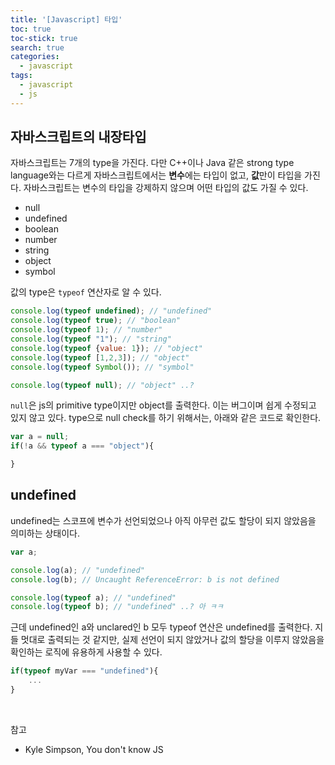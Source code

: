 ```yaml
---
title: '[Javascript] 타입'
toc: true
toc-stick: true
search: true
categories:
  - javascript
tags:
  - javascript
  - js
---
```


## 자바스크립트의 내장타입  

자바스크립트는 7개의 type을 가진다. 
다만 C++이나 Java 같은 strong type language와는 다르게 자바스크립트에서는 **변수**에는 타입이 없고, **값**만이 타입을 가진다.
자바스크립트는 변수의 타입을 강제하지 않으며 어떤 타입의 값도 가질 수 있다.
- null
- undefined
- boolean
- number
- string
- object
- symbol

값의 type은 ```typeof``` 연산자로 알 수 있다.

``` js
console.log(typeof undefined); // "undefined"
console.log(typeof true); // "boolean"
console.log(typeof 1); // "number"
console.log(typeof "1"); // "string"
console.log(typeof {value: 1}); // "object"
console.log(typeof [1,2,3]); // "object"
console.log(typeof Symbol()); // "symbol"

console.log(typeof null); // "object" ..?
```

```null```은 js의 primitive type이지만 object를 출력한다. 이는 버그이며 쉽게 수정되고 있지 않고 있다.
type으로 null check를 하기 위해서는, 아래와 같은 코드로 확인한다.

``` js
var a = null;
if(!a && typeof a === "object"){

}
```


## undefined

undefined는 스코프에 변수가 선언되었으나 아직 아무런 값도 할당이 되지 않았음을 의미하는 상태이다.

``` js
var a;

console.log(a); // "undefined"
console.log(b); // Uncaught ReferenceError: b is not defined

console.log(typeof a); // "undefined"
console.log(typeof b); // "undefined" ..? 아 ㅋㅋ

```

근데 undefined인 a와 unclared인 b 모두 typeof 연산은 undefined를 출력한다.
지들 멋대로 출력되는 것 같지만, 실제 선언이 되지 않았거나 값의 할당을 이루지 않았음을 확인하는 로직에 유용하게 사용할 수 있다.

``` js
if(typeof myVar === "undefined"){
	...
}
```

<br/>

참고
- Kyle Simpson, You don't know JS